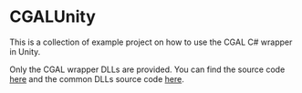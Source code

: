 # CGALUnity

This is a collection of example project on how to use the CGAL C# wrapper in Unity.

Only the CGAL wrapper DLLs are provided. You can find the source code [here](https://github.com/Scrawk/CGAL) and the common DLLs source code [here](https://github.com/Scrawk/Common).

